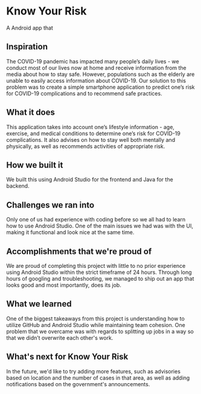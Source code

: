 # Know Your Risk
A Android app that 
## Inspiration
The COVID-19 pandemic has impacted many people’s daily lives - we conduct most of our lives now at home and receive information from the media about how to stay safe. However, populations such as the elderly are unable to easily access information about COVID-19. Our solution to this problem was to create a simple smartphone application to predict one’s risk for COVID-19 complications and to recommend safe practices.

## What it does
This application takes into account one’s lifestyle information - age, exercise, and medical conditions to determine one’s risk for COVID-19 complications. It also advises on how to stay well both mentally and physically, as well as recommends activities of appropriate risk.

## How we built it
We built this using Android Studio for the frontend and Java for the backend.

## Challenges we ran into
Only one of us had experience with coding before so we all had to learn how to use Android Studio. One of the main issues we had was with the UI, making it functional and look nice at the same time. 

## Accomplishments that we're proud of
We are proud of completing this project with little to no prior experience using Android Studio within the strict timeframe of 24 hours. Through long hours of googling and troubleshooting, we managed to ship out an app that looks good and most importantly, does its job. 

## What we learned
One of the biggest takeaways from this project is understanding how to utilize GitHub and Android Studio while maintaining team cohesion. One problem that we overcame was with regards to splitting up jobs in a way so that we didn’t overwrite each other's work.

## What's next for Know Your Risk
In the future, we'd like to try adding more features, such as advisories based on location and the number of cases in that area, as well as adding notifications based on the government's announcements. 
